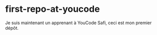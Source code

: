 # first-repo-at-youcode
Je suis maintenant un apprenant à YouCode Safi, ceci est mon premier dépôt.
